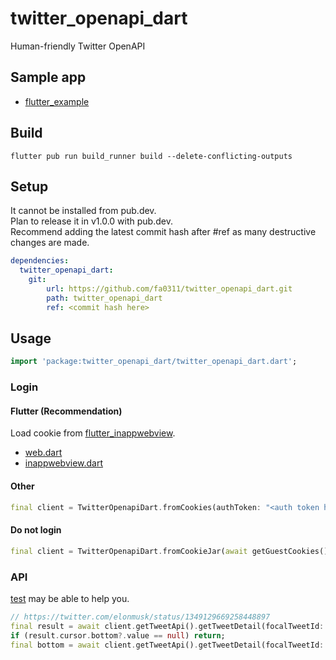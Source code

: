# twitter_openapi_dart

Human-friendly Twitter OpenAPI

## Sample app

- [flutter_example](./example/flutter_example)

## Build

```shell
flutter pub run build_runner build --delete-conflicting-outputs
```

## Setup

It cannot be installed from pub.dev.  
Plan to release it in v1.0.0 with pub.dev.  
Recommend adding the latest commit hash after #ref as many destructive changes are made.  

```yaml
dependencies:
  twitter_openapi_dart:
    git:
        url: https://github.com/fa0311/twitter_openapi_dart.git
        path: twitter_openapi_dart
        ref: <commit hash here>
```

## Usage

```dart
import 'package:twitter_openapi_dart/twitter_openapi_dart.dart';
```

### Login

#### Flutter (Recommendation)

Load cookie from [flutter_inappwebview](https://github.com/pichillilorenzo/flutter_inappwebview).

- [web.dart](./example/flutter_example/lib/view/login/web.dart)
- [inappwebview.dart](./example/flutter_example/lib/auth/inappwebview.dart)

#### Other

```dart
final client = TwitterOpenapiDart.fromCookies(authToken: "<auth token here>", ct0: "<csrf token here>");
```

#### Do not login

```dart
final client = TwitterOpenapiDart.fromCookieJar(await getGuestCookies());
```

### API

[test](./test/api) may be able to help you.

```dart
// https://twitter.com/elonmusk/status/1349129669258448897
final result = await client.getTweetApi().getTweetDetail(focalTweetId: "1349129669258448897");
if (result.cursor.bottom?.value == null) return;
final bottom = await client.getTweetApi().getTweetDetail(focalTweetId: "1349129669258448897", cursor: result.cursor.bottom?.value);
```
